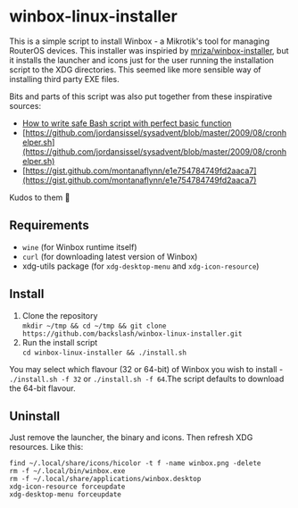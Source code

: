# winbox-linux-installer

This is a simple script to install Winbox - a Mikrotik's tool for managing RouterOS devices. This installer was inspiried by [mriza/winbox-installer](https://github.com/mriza/winbox-installer), but it installs the launcher and icons just for the user running the installation script to the XDG directories. This seemed like more sensible way of installing third party EXE files.

Bits and parts of this script was also put together from these inspirative sources:
- [How to write safe Bash script with perfect basic function](https://www.fatalerrors.org/a/0d111Dg.html)
- [https://github.com/jordansissel/sysadvent/blob/master/2009/08/cronhelper.sh](https://github.com/jordansissel/sysadvent/blob/master/2009/08/cronhelper.sh)
- [https://gist.github.com/montanaflynn/e1e754784749fd2aaca7](https://gist.github.com/montanaflynn/e1e754784749fd2aaca7)

Kudos to them :pray:

## Requirements

- `wine` (for Winbox runtime itself)
- `curl` (for downloading latest version of Winbox)
- xdg-utils package (for `xdg-desktop-menu` and `xdg-icon-resource`)

## Install

1. Clone the repository  
`mkdir ~/tmp && cd ~/tmp && git clone https://github.com/backslash/winbox-linux-installer.git`
2. Run the install script  
`cd winbox-linux-installer && ./install.sh`

You may select which flavour (32 or 64-bit) of Winbox you wish to install -
`./install.sh -f 32` or `./install.sh -f 64`.The script defaults to download the 64-bit flavour.

## Uninstall

Just remove the launcher, the binary and icons. Then refresh XDG resources. Like this:

```
find ~/.local/share/icons/hicolor -t f -name winbox.png -delete
rm -f ~/.local/bin/winbox.exe
rm -f ~/.local/share/applications/winbox.desktop
xdg-icon-resource forceupdate
xdg-desktop-menu forceupdate
```

